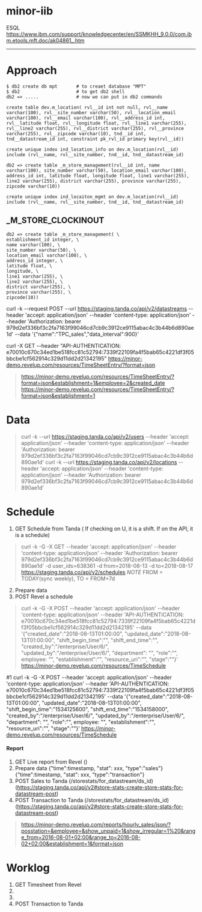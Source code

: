 # minor-iib

ESQL
https://www.ibm.com/support/knowledgecenter/en/SSMKHH_9.0.0/com.ibm.etools.mft.doc/ak04861_.htm

---- 

# Approach
```
$ db2 create db mpt       # to creaet database "MPT"
$ db2                     # to get db2 shell
db2 => .....              # now we can put in db2 commands 
```


```
create table dev.m_location( rvl__id int not null, rvl__name varchar(100), rvl__site_number varchar(50), rvl__location_email varchar(100), rvl__email varchar(100), rvl__address_id int, rvl__latitude float, rvl__longitude float, rvl__line1 varchar(255), rvl__line2 varchar(255), rvl__district varchar(255), rvl__province varchar(255), rvl__zipcode varchar(10), tnd__id int, tnd__datastream_id int, constraint pk_rvl_id primary key(rvl__id))
```

```
create unique index ind_location_info on dev.m_location(rvl__id) include (rvl__name, rvl__site_number, tnd__id, tnd__datastream_id) 
```



```
db2 => create table _m_store_management(rvl__id int, name varchar(100), site_number varchar(50), location_email varchar(100), address_id int, latitude float, longitude float, line1 varchar(255), line2 varchar(255), district varchar(255), province varchar(255), zipcode varchar(10))
```

```
create unique index ind_locaiton_mgmt on dev.m_location(rvl__id) include (rvl__name, rvl__site_number, tnd__id, tnd__datastream_id) 
```



## _M_STORE_CLOCKINOUT
```
db2 => create table _m_store_management( \
establishment_id integer, \ 
name varchar(100), \
site_number varchar(50), \
location_email varchar(100), \
address_id integer, \
latitude float, \
longitude, \
line1 varchar(255), \
line2 varchar(255), \
district varchar(255), \
province varchar(255), \
zipcode(10))
```



curl -k --request POST  --url https://staging.tanda.co/api/v2/datastreams   --header 'accept: application/json'   --header 'content-type: application/json'   --header 'Authorization: bearer 979d2ef336bf3c2fa7163f99046cd7cb9c3912ce9115abac4c3b44b6d890ae1d'   --data '{"name":"TPC_sales","data_interval":900}'

curl -X GET --header "API-AUTHENTICATION: e70010c670c34ed1be518fcc81c52794:7339f22109fa4f5bab65c4221df3f05bbcbe1cf562914c329d11dd2d21342195" https://minor-demo.revelup.com/resources/TimeSheetEntry/?format=json
> https://minor-demo.revelup.com/resources/TimeSheetEntry/?format=json&establishment=1&employee=2&created_date
> https://minor-demo.revelup.com/resources/TimeSheetEntry/?format=json&establishment=1

# Data
> curl -k --url https://staging.tanda.co/api/v2/users --header 'accept: application/json'   --header 'content-type: application/json'   --header 'Authorization: bearer 979d2ef336bf3c2fa7163f99046cd7cb9c3912ce9115abac4c3b44b6d890ae1d'
> curl -k --url https://staging.tanda.co/api/v2/locations --header 'accept: application/json'   --header 'content-type: application/json'   --header 'Authorization: bearer 979d2ef336bf3c2fa7163f99046cd7cb9c3912ce9115abac4c3b44b6d890ae1d'


# Schedule
1. GET Schedule from Tanda ( If checking on U, it is a shift. If on the API, it is a schedule)
> curl -k -G -X GET --header 'accept: application/json' --header 'content-type: application/json' --header 'Authorization: bearer 979d2ef336bf3c2fa7163f99046cd7cb9c3912ce9115abac4c3b44b6d890ae1d' -d user_ids=638361 -d from=2018-08-13 -d to=2018-08-17 https://staging.tanda.co/api/v2/schedules 
> *NOTE* FROM = TODAY(sync weekly), TO = FROM+7d

2. Prepare data
3. POST Revel a schedule
> curl -k -G -X POST --header 'accept: application/json' --header 'content-type: application/json' --header 'API-AUTHENTICATION: e70010c670c34ed1be518fcc81c52794:7339f22109fa4f5bab65c4221df3f05bbcbe1cf562914c329d11dd2d21342195' --data '{"created_date":"2018-08-13T01:00:00", "updated_date":"2018-08-13T01:00:00", "shift_begin_time":"", "shift_end_time":"", "created_by":"/enterprise/User/6/", "updated_by":"/enterprise/User/6/", "department": "", "role":"", employee: "", "establishment":"",  "resource_uri":"", "stage":""}' https://minor-demo.revelup.com/resources/TimeSchedule

#1
curl -k -G -X POST --header 'accept: application/json' --header 'content-type: application/json' --header 'API-AUTHENTICATION: e70010c670c34ed1be518fcc81c52794:7339f22109fa4f5bab65c4221df3f05bbcbe1cf562914c329d11dd2d21342195' --data '{"created_date":"2018-08-13T01:00:00", "updated_date":"2018-08-13T01:00:00", "shift_begin_time":"1534125600", "shift_end_time":"1534158000", "created_by":"/enterprise/User/6/", "updated_by":"/enterprise/User/6/", "department": "", "role":"", employee: "", "establishment":"",  "resource_uri":"", "stage":""}' https://minor-demo.revelup.com/resources/TimeSchedule



#### Report ####
1. GET Live report from Revel ()
2. Prepare data
{"time":timestamp, "stat": xxx, "type":"sales"}
{"time":timestamp, "stat": xxx, "type":"transaction"}
3. POST Sales to Tanda (/storestats/for_datastream/ds_id) (https://staging.tanda.co/api/v2#store-stats-create-store-stats-for-datastream-post)
4. POST Transaction to Tanda (/storestats/for_datastream/ds_id) (https://staging.tanda.co/api/v2#store-stats-create-store-stats-for-datastream-post)

> https://minor-demo.revelup.com/reports/hourly_sales/json/?posstation=&employee=&show_unpaid=1&show_irregular=1%20&range_from=2016-08-01+02:00&range_to=2016-08-02+02:00&establishment=1&format=json










# Worklog
1. GET Timesheet from Revel
2. 
3. 
4. POST Transaction to Tanda
